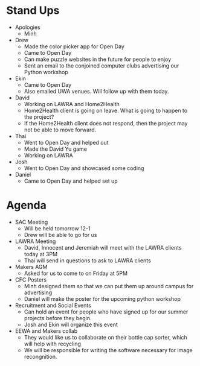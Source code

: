 # Stand Ups
- Apologies
    - Minh
- Drew
    - Made the color picker app for Open Day
    - Came to Open Day
    - Can make puzzle websites in the future for people to enjoy
    - Sent an email to the conjoined computer clubs advertising our Python workshop
- Ekin
    - Came to Open Day
    - Also emailed UWA venues. Will follow up with them today.
- David
    - Working on LAWRA and Home2Health
    - Home2Health client is going on leave. What is going to happen to the project?
    - If the Home2Health client does not respond, then the project may not be able to move forward.
- Thai
    - Went to Open Day and helped out
    - Made the David Yu game
    - Working on LAWRA
- Josh
    - Went to Open Day and showcased some coding
- Daniel
    - Came to Open Day and helped set up

# Agenda
- SAC Meeting
    - Will be held tomorrow 12-1
    - Drew will be able to go for us
- LAWRA Meeting
    - David, Innocent and Jeremiah will meet with the LAWRA clients today at 3PM
    - Thai will send in questions to ask to LAWRA clients
- Makers AGM
    - Asked for us to come to on Friday at 5PM
- CFC Posters
    - Minh designed them so that we can put them up around campus for advertising
    - Daniel will make the poster for the upcoming python workshop
- Recruitment and Social Events
    - Can hold an event for people who have signed up for our summer projects before they begin.
    - Josh and Ekin will organize this event
- EEWA and Makers collab
    - They would like us to collaborate on their bottle cap sorter, which will help with recycling
    - We will be responsible for writing the software necessary for image recongnition.